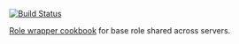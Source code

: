[![Build Status](https://travis-ci.org/fabn/chef-base_role.svg)](https://travis-ci.org/fabn/chef-base_role)

[Role wrapper cookbook](http://www.getchef.com/blog/2013/12/03/doing-wrapper-cookbooks-right/) for base
role shared across servers.
